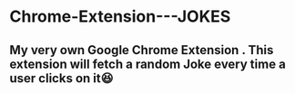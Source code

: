 # Chrome-Extension---JOKES

## My very own Google Chrome Extension . This extension will fetch a random Joke every time a user clicks on it😆
